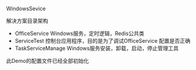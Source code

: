 WindowsSevice

解决方案目录架构

- OfficeService  Windows服务，定时逻辑，Redis公共类
- ServiceTest 控制台应用程序，目的是为了调试OfficeService  配置是否正确
- TaskServiceManage  Windows服务安装，卸载，启动，停止管理工具

此Demo的配置文件已经全部初始化
